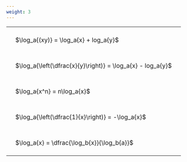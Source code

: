 ```yaml
---
weight: 3
---
```


<style type="text/css">
#T_37f95 th.col_heading {
  text-align: left;
  font-size: 1em;
}
#T_37f95 td {
  text-align: left;
  font-size: 1em;
  padding: 1.5em;
}
</style>
<table id="T_37f95">
  <thead>
  </thead>
  <tbody>
    <tr>
      <td id="T_37f95_row0_col0" class="data row0 col0" >$\log_a{(xy)} = \log_a{x} + log_a{y}$</td>
    </tr>
    <tr>
      <td id="T_37f95_row1_col0" class="data row1 col0" >$\log_a{\left(\dfrac{x}{y}\right)} = \log_a{x} - log_a{y}$</td>
    </tr>
    <tr>
      <td id="T_37f95_row2_col0" class="data row2 col0" >$\log_a{x^n} = n\log_a{x}$</td>
    </tr>
    <tr>
      <td id="T_37f95_row3_col0" class="data row3 col0" >$\log_a{\left(\dfrac{1}{x}\right)} = -\log_a{x}$</td>
    </tr>
    <tr>
      <td id="T_37f95_row4_col0" class="data row4 col0" >$\log_a{x} = \dfrac{\log_b{x}}{\log_b{a}}$</td>
    </tr>
  </tbody>
</table>
